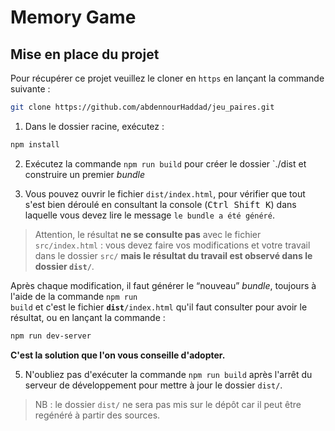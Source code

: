 # Memory Game

## Mise en place du projet

Pour récupérer ce projet veuillez le cloner en `https` en lançant la commande suivante :

```bash
git clone https://github.com/abdennourHaddad/jeu_paires.git
```

1. Dans le dossier racine, exécutez :

```bash
npm install
```  

2. Exécutez la commande `npm run build` pour créer le dossier `./dist et construire un premier *bundle*
  
3. Vous pouvez ouvrir le fichier `dist/index.html`, pour vérifier que tout s'est bien déroulé en consultant la console (<kbd>Ctrl Shift K</kbd>) dans laquelle vous devez lire le message `le bundle a été généré`.  

> Attention, le résultat <strong> ne se consulte pas</strong> avec le fichier `src/index.html` : vous devez faire vos modifications et votre travail dans le dossier `src/` **mais le résultat du travail est observé dans le dossier `dist/`**.

Après chaque modification, il faut générer le <q>nouveau</q> <i>bundle</i>, toujours à l'aide de la commande <code>npm run build</code> et c'est le fichier **`dist`**`/index.html` qu'il faut consulter pour avoir le résultat, ou en lançant la commande :

```bash
npm run dev-server
```

**C'est la solution que l'on vous conseille d'adopter.**

5. N'oubliez pas d'exécuter la commande <code>npm run build</code> après l'arrêt du serveur de développement pour mettre à jour le dossier `dist/`.

> NB : le dossier `dist/` ne sera pas mis sur le dépôt car il peut être regénéré à partir des sources.

